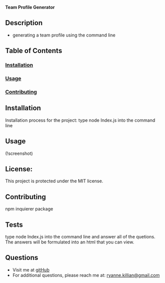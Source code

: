 **Team Profile Generator**

  ## **Description**
  * generating a team profile using the command line
  
  ## **Table of Contents**
  ### [Installation](#Installation)
  ### [Usage](#Usage) 
  ### [Contributing](#contributing)
    
  ## Installation
  Installation process for the project: type node Index.js into the command line
  
  ## Usage
 (!screenshot)
  
  
  ## **License:**
  This project is protected under the MIT license.

  ## Contributing
  npm inquierer package
  
  ## **Tests**
  type node Index.js into the command line and answer all of the quetions. The answers will be formulated into an html that you can view.
  
  ## **Questions**
  * Visit me at [gitHub](http://www.github.com/ryannekillian)
  * For additional questions, please reach me at: ryanne.killian@gmail.com
  
  
